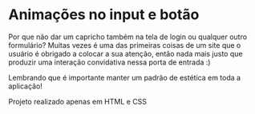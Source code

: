 # Animações no input e botão

Por que não dar um capricho também na tela de login ou qualquer outro formulário? Muitas vezes é uma das primeiras coisas de um site que o usuário é obrigado a colocar a sua atenção, então nada mais justo que produzir uma interação convidativa nessa porta de entrada :)

Lembrando que é importante manter um padrão de estética em toda a aplicação!

Projeto realizado apenas em HTML e CSS

